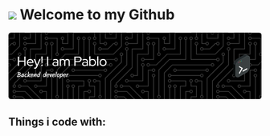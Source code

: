 
# <img src="https://media.giphy.com/media/v1.Y2lkPTc5MGI3NjExeGhydWI4Zmk2dmsxYnoyMm5sYzN4dDZnaXowdGV6NTVybDB4bDF3cyZlcD12MV9pbnRlcm5hbF9naWZfYnlfaWQmY3Q9Zw/qgQUggAC3Pfv687qPC/giphy.gif" width="100"/> Welcome to my Github

![Banner de Pablo](github-header-image.png)

## Things i code with:


    




